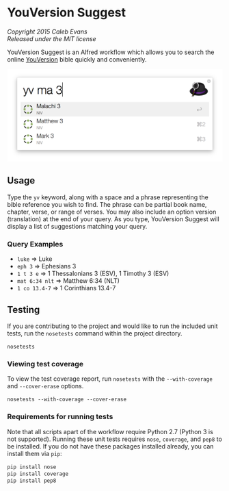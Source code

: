# YouVersion Suggest

*Copyright 2015 Caleb Evans*  
*Released under the MIT license*

YouVersion Suggest is an Alfred workflow which allows you to search the online
[YouVersion](https://www.youversion.com/) bible quickly and conveniently.

![YouVersion Suggest in action](screenshots/chapters.png)

## Usage

Type the `yv` keyword, along with a space and a phrase representing the bible
reference you wish to find. The phrase can be partial book name, chapter, verse,
or range of verses. You may also include an option version (translation) at the
end of your query. As you type, YouVersion Suggest will display a list of
suggestions matching your query.

### Query Examples

* `luke` => Luke
* `eph 3` => Ephesians 3
* `1 t 3 e` => 1 Thessalonians 3 (ESV), 1 Timothy 3 (ESV)
* `mat 6:34 nlt` => Matthew 6:34 (NLT)
* `1 co 13.4-7` => 1 Corinthians 13.4-7

## Testing

If you are contributing to the project and would like to run the included unit
tests, run the `nosetests` command within the project directory.

```
nosetests
```

### Viewing test coverage

To view the test coverage report, run `nosetests` with the `--with-coverage` and
`--cover-erase` options.

```
nosetests --with-coverage --cover-erase
```

### Requirements for running tests

Note that all scripts apart of the workflow require Python 2.7 (Python 3 is not
supported). Running these unit tests requires `nose`, `coverage`, and `pep8` to
be installed. If you do not have these packages installed already, you can
install them via `pip`:

```
pip install nose
pip install coverage
pip install pep8
```
